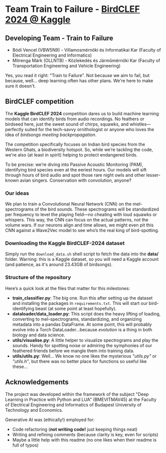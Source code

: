 # Team Train to Failure - [BirdCLEF 2024 @ Kaggle](https://www.kaggle.com/competitions/birdclef-2024)

## Developing Team - Train to Failure

 - Bódi Vencel (VBW5N9) - Villamosmérnöki és Informatikai Kar (Faculty of Electrical Engineering and Informatics)
 - Mitrenga Márk (OLLNTB) - Közlekedés és Járműmérnöki Kar (Faculty of Transportation Engineering and Vehicle Engineering)

Yes, you read it right: "Train to Failure". Not because we aim to fail, but because, well... deep learning often has other plans. We're here to make sure it doesn't.

## BirdCLEF competition

The **Kaggle BirdCLEF 2024** competition dares us to build machine learning models that can identify birds from audio recordings. No feathers or birdseed here, just the sweet sound of chirps, squawks, and whistles—perfectly suited for the tech-savvy ornithologist or anyone who loves the idea of *birdsongs meeting backpropagation*.

The competition specifically focuses on Indian bird species from the Western Ghats, a biodiversity hotspot. So, while we’re tackling the code, we're also (at least in spirit) helping to protect endangered birds. 

To be precise: we’re diving into Passive Acoustic Monitoring (PAM), identifying bird species even at the eeriest hours. Our models will sift through hours of bird audio and spot those rare night owls and other lesser-known avian singers. Conservation with convolution, anyone?

### Our ideas

We plan to train a Convolutional Neural Network (CNN) on the mel-spectrograms of the bird sounds. These spectrograms will be standardized per frequency to level the playing field—no cheating with loud squawks or whispers. This way, the CNN can focus on the actual patterns, not the volume wars. If our neurons align and time allows, we might even pit this CNN against a Wave2Vec model to see who’s the real king of bird-spotting. 

### Downloading the Kaggle BirdCLEF-2024 dataset

Simply run the `download_data.sh` shell script to fetch the data into the **data/** folder. Warning: this is a Kaggle dataset, so you will need a Kaggle account (and patience, as it's around 23.43GB of birdsongs).

### Structure of the repository

Here’s a quick look at the files that matter for this milestones:

 - **train_classifier.py**: The big one. Run this after setting up the dataset and installing the packages in `requirements.txt`. This will start our bird-identifying beast (at some point at least hopefully).
 - **dataloader/data_loader.py**: This script does the heavy lifting of loading, converting to mel-spectrograms, standardizing, and organizing metadata into a pandas DataFrame. At some point, this will probably evolve into a Torch DataLoader...because *evolution* is a thing in both biology and data science.
 - **utils/visualise.py**: A little helper to visualize spectrograms and play the sounds. Handy for spotting noise or admiring the symphonies of our feathered friends before we mangle them into training data.
 - **utils/utils.py**: Well... We know no one likes the mysterious *"utils.py"* or *"utils.h"*, but there was no better place for functions so useful like these...

## Acknowledgements

The project was developed within the framework of the subject "Deep Learning in Practice with Python and LUA" (BMEVITMAV45) at the Faculty of Electrical Engineering and Informatics of Budapest University of Technology and Economics.

Generative AI was (ethically!) employed for:
 - Code refactoring (**not writing code!** just keeping things neat)
 - Writing and refining comments (because clarity is key, even for scripts)
 - Maybe a little help with this readme (no one likes when their readme is full of typos)
